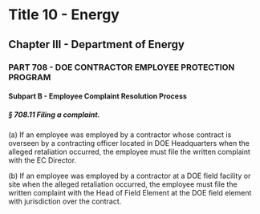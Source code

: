 
# Title 10 - Energy
## Chapter III - Department of Energy
### PART 708 - DOE CONTRACTOR EMPLOYEE PROTECTION PROGRAM
#### Subpart B - Employee Complaint Resolution Process
##### § 708.11 Filing a complaint.

(a) If an employee was employed by a contractor whose contract is overseen by a contracting officer located in DOE Headquarters when the alleged retaliation occurred, the employee must file the written complaint with the EC Director.

(b) If an employee was employed by a contractor at a DOE field facility or site when the alleged retaliation occurred, the employee must file the written complaint with the Head of Field Element at the DOE field element with jurisdiction over the contract.
